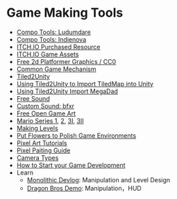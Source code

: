 # Game Making Tools

- [Compo Tools: Ludumdare](http://ludumdare.com/compo/tools/)
- [Compo Tools: Indienova](http://indienova.com/sp/gameDevResource)
- [ITCH.IO Purchased Resource](https://itch.io/my-purchases)
- [ITCH.IO Game Assets](https://itch.io/game-assets)
- [Free 2d Platformer Graphics / CC0](http://www.imake-games.com/free-2d-platformer-graphics/)
- [Common Game Mechanism](http://www.squidi.net/three/)
- [Tiled2Unity](http://www.seanba.com/tiled2unity)
- [Using Tiled2Unity to Import TiledMap into Unity](https://www.youtube.com/watch?v=QSVxhzOzfoE&index=16&list=PLiyfvmtjWC_Up8XNvM3OSqgbJoMQgHkVz)
- [Using Tiled2Unity Import MegaDad](https://github.com/Seanba/Tiled2Unity-MegaDad)
- [Free Sound](http://www.freesound.org/)
- [Custom Sound: bfxr](http://www.bfxr.net/)
- [Free Open Game Art](http://opengameart.org/)
- [Mario Series 1](https://zhuanlan.zhihu.com/p/20433090), [2](https://zhuanlan.zhihu.com/p/22729686), [3I](https://zhuanlan.zhihu.com/p/20587255), [3II](https://zhuanlan.zhihu.com/p/22729686)
- [Making Levels](https://gamedevelopment.tutsplus.com/tutorials/a-beginners-guide-to-designing-video-game-levels--cms-25662)
- [Put Flowers to Polish Game Environments](https://gamedevelopment.tutsplus.com/tutorials/how-to-polish-your-games-environments--cms-21012)
- [Pixel Art Tutorials](http://pixelartus.com/tagged/pixel-art-tutorials)
- [Pixel Paiting Guide](https://zhuanlan.zhihu.com/p/21706579)
- [Camera Types](http://www.indienova.com/indie-game-development/scroll_back_the_theory_and_practice_of_cameras_in_sidescrollers-ph/)
- [How to Start your Game Development](https://unity3d.com/cn/learn/tutorials/topics/developer-advice/how-start-your-game-development?playlist=17126)
- Learn
    - [Monolithic Devlog](http://monolithdevs.tumblr.com/): Manipulation and Level Design
    - [Dragon Bros Demo](https://spacelizardstudio.itch.io/dragon-bros): Manipulation，HUD
